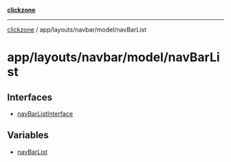 [**clickzone**](../../../../../README.md)

***

[clickzone](../../../../../README.md) / app/layouts/navbar/model/navBarList

# app/layouts/navbar/model/navBarList

## Interfaces

- [navBarListInterface](interfaces/navBarListInterface.md)

## Variables

- [navBarList](variables/navBarList.md)
